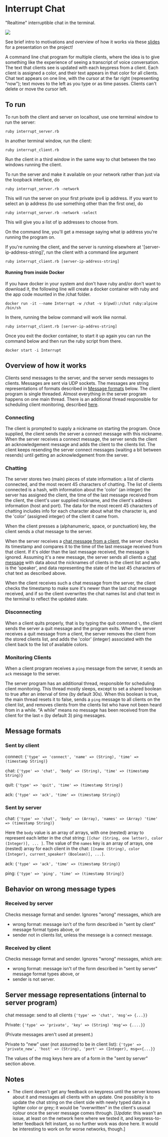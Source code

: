 # Interrupt Chat

"Realtime" interruptible chat in the terminal.

<img src='https://cloud.githubusercontent.com/assets/2926692/25077293/7aff1b68-22f6-11e7-8312-4642fd0c803e.gif' />

See brief intro to motivations and overview of how it works via these <a href='https://bebebebebe.github.io/presentation-chat'>slides</a> for a presentation on the project!

A command line chat program for multiple clients, where the idea is to give something like the experience of seeing a transcript of voice conversation. The text that clients see is updated with each keypress from a client. Each client is assigned a color, and their text appears in that color for all clients. Chat text appears on one line, with the cursor at the far right (representing "now"); text moves to the left as you type or as time passes. Clients can't delete or move the cursor left.

## To run
To run both the client and server on localhost, use one terminal window to run the server:

```
ruby interrupt_server.rb
```

In another terminal window, run the client:

```
ruby interrupt_client.rb
```

Run the client in a third window in the same way to chat between the two windows running the client.

To run the server and make it available on your network rather than just via the loopback interface, do

```
ruby interrupt_server.rb -network
```

This will run the server on your first private ipv4 ip address. If you want to select an ip address (to use something other than the first one), do

```
ruby interrupt_server.rb -network -select
```
This will give you a list of ip addresses to choose from.

On the command line, you'll get a message saying what ip address you're running the program on.


If you're running the client, and the server is running elsewhere at '[server-ip-address-string]', run the client with a command line argument

```
ruby interrupt_client.rb [server-ip-address-string]
```

#### Running from inside Docker

If you have docker in your system and don't have ruby and/or don't want to download it, the following line will create a docker container with ruby and the app code mounted in the /chat folder.

```
docker run -it --name Interrupt -w /chat -v $(pwd):/chat ruby:alpine /bin/sh
```

In there, running the below command will work like normal.

```
ruby interrupt_client.rb [server-ip-addres-string]
```

Once you exit the docker container, to start it up again you can run the command below and then run the ruby script from there.

```
docker start -i Interrupt
```

## Overview of how it works
Clients send messages to the server, and the server sends messages to clients. Messages are sent via UDP sockets. The messages are string representations of formats described in [Message formats](#message-formats) below. The client program is single threaded. Almost everything in the server program happens on one main thread. There is an additional thread responsible for scheduling client monitoring, described [here](#monitoring-clients).

### Connecting
The client is prompted to supply a nickname on starting the program. Once supplied, the client sends the server a connect message with this nickname. When the server receives a connect message, the server sends the client an acknowledgement message and adds the client to the clients list. The client keeps resending the server connect messages (waiting a bit between resends) until getting an acknowledgement from the server.

### Chatting

The server stores two (main) pieces of state information: a list of clients connected, and the most recent 45 characters of chatting. The list of clients connected is a hash, with information about the 'color' (an integer) the server has assigned the client, the time of the last message received from the client, the client's user supplied nickname, and the client's address information (host and port). The data for the most recent 45 characters of chatting includes info for each character about what the character is, and the 'color' (assigned integer) of the client it came from.

When the client presses a (alphanumeric, space, or punctuation) key, the client sends a chat message to the server.

When the server receives a [chat message from a client](#sent-by-client), the server checks its timestamp and compares it to the time of the last message received from that client. If it's older than the last message received, the message is ignored. Assuming it's a new message, the server sends all clients a [chat message](#sent-by-server) with data about the nicknames of clients in the client list and who is the 'speaker', and data representing the state of the last 45 characters of chat text as described above.

When the client receives such a chat message from the server, the client checks the timestamp to make sure it's newer than the last chat message received, and if so the client overwrites the chat names list and chat text in the terminal to reflect the updated state.

### Disconnecting
When a client quits properly, that is by typing the quit command `\`, the client sends the server a quit message and the program exits. When the server receives a quit message from a client, the server removes the client from the stored clients list, and adds the 'color' (integer) associated with the client back to the list of available colors.

### Monitoring Clients
When a client program receives a `ping` message from the server, it sends an `ack` message to the server.

The server program has an additional thread, responsible for scheduling client monitoring. This thread mostly sleeps, except to set a shared boolean to true after an interval of time (by default 30s). When this boolean is true, the main thread resets it to false, sends a `ping` message to all clients on the client list, and removes clients from the clients list who have not been heard from in a while. "A while" means no message has been received from the client for the last `n` (by default 3) ping messages.


## Message formats

### Sent by client

connect:
`{'type' => 'connect', 'name' => (String), 'time' => (timestamp String)}`

chat:
`{'type' => 'chat', 'body' => (String), 'time' => (timestamp String)}`

quit:
`{'type' => 'quit', 'time' => (timestamp String)}`

ack:
`{'type' => 'ack', 'time' => (timestamp String)}`


### Sent by server

chat: `{'type' => 'chat', 'body' => (Array), 'names' => (Array) 'time' => (timestamp String)}`

Here the `body` value is an array of arrays, with one (nested) array to represent each letter in the chat string: `[[char (String, one letter), color (Integer)], ... ]`. The value of the `names` key is an array of arrays, one (nested) array for each client in the chat: `[[name (String), color (Integer), current_speaker? (Boolean)], ...]`.

ack: `{'type' => 'ack', 'time' => (timestamp String)}`

ping: `{'type' => 'ping', 'time' => (timestamp String)}`


## Behavior on wrong message types

### Received by server

Checks message format and sender. Ignores "wrong" messages, which are
- wrong format: message isn't of the form described in "sent by client" message format types above, or
- sender not in clients list, unless the messege is a connect message.

### Received by client

Checks message format and sender. Ignores "wrong" messages, which are:
- wrong format: message isn't of the form described in "sent by server" message format types above, or
- sender is not server.

## Server message representations (internal to server program)
chat message: send to all clients
`{'type' => 'chat', 'msg'=> {...}}`

Private:
`{'type' => 'private', 'key' => (String) 'msg'=> {....}}`

(Private messages aren't used at present.)

Private to "new" user (not assumed to be in client list):
`{'type' => 'private_new', 'host' => (String), 'port' => (Integer), msg=>{...}}`

The values of the msg keys here are of a form in the "sent by server" section above.

## Notes

- The client doesn't get any feedback on keypress until the server knows about it and messages all clients with an update. One possiblity is to update the chat string on the client side with newly typed data in a lighter color or grey; it would be "overwritten" in the client's ususal colour once the server message comes through. [*Update*: this wasn't an issue, at least on the network here where we tested it, and keypress-to-letter feedback felt instant, so no further work was done here. It would be interesting to work on for worse networks, though.]
